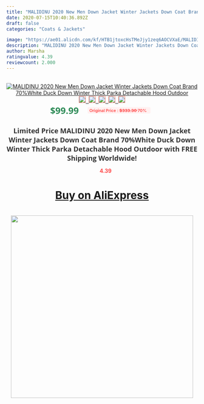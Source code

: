 ```yaml
---
title: "MALIDINU 2020 New Men Down Jacket Winter Jackets Down Coat Brand 70%White Duck Down Winter Thick Parka Detachable Hood Outdoor"
date: 2020-07-15T10:40:36.892Z
draft: false
categories: "Coats & Jackets"

image: "https://ae01.alicdn.com/kf/HTB1jtoxcHsTMeJjy1zeq6AOCVXaE/MALIDINU-2020-New-Men-Down-Jacket-Winter-Jackets-Down-Coat-Brand-70-White-Duck-Down-Winter.jpg"
description: "MALIDINU 2020 New Men Down Jacket Winter Jackets Down Coat Brand 70%White Duck Down Winter Thick Parka Detachable Hood Outdoor"
author: Marsha
ratingvalue: 4.39
reviewcount: 2.000
---
```

<br>
<div style="text-align: center;">
<a href="https://s.click.aliexpress.com/e/_9jX1a9" target="_blank" rel="nofollow noopener noreferrer"><img alt="MALIDINU 2020 New Men Down Jacket Winter Jackets Down Coat Brand 70%White Duck Down Winter Thick Parka Detachable Hood Outdoor" class="magnifier-image" src="https://ae01.alicdn.com/kf/HTB1jtoxcHsTMeJjy1zeq6AOCVXaE/MALIDINU-2020-New-Men-Down-Jacket-Winter-Jackets-Down-Coat-Brand-70-White-Duck-Down-Winter.jpg_640x640.jpg">
<br>
<img style="border:1px solid salmon" src="https://ae01.alicdn.com/kf/HTB1jtoxcHsTMeJjy1zeq6AOCVXaE/MALIDINU-2020-New-Men-Down-Jacket-Winter-Jackets-Down-Coat-Brand-70-White-Duck-Down-Winter.jpg_120x120.jpg">&nbsp;&nbsp;<img style="border:1px solid salmon" src="https://ae01.alicdn.com/kf/HTB16YEFcMoQMeJjy0Fpq6ATxpXaS/MALIDINU-2020-New-Men-Down-Jacket-Winter-Jackets-Down-Coat-Brand-70-White-Duck-Down-Winter.jpg_120x120.jpg">&nbsp;&nbsp;<img style="border:1px solid salmon" src="https://ae01.alicdn.com/kf/HTB14_.rcHsTMeJjSszgq6ycpFXaO/MALIDINU-2020-New-Men-Down-Jacket-Winter-Jackets-Down-Coat-Brand-70-White-Duck-Down-Winter.jpg_120x120.jpg">&nbsp;&nbsp;<img style="border:1px solid salmon" src="https://ae01.alicdn.com/kf/HTB16f.ycTZRMeJjSspnq6AJdFXa9/MALIDINU-2020-New-Men-Down-Jacket-Winter-Jackets-Down-Coat-Brand-70-White-Duck-Down-Winter.jpg_120x120.jpg">&nbsp;&nbsp;<img style="border:1px solid salmon" src="https://ae01.alicdn.com/kf/HTB1OpczcHsTMeJjy1zcq6xAgXXaC/MALIDINU-2020-New-Men-Down-Jacket-Winter-Jackets-Down-Coat-Brand-70-White-Duck-Down-Winter.jpg_120x120.jpg"></a></div><br0>
<div style="text-align: center;"><span style="background-color: white; border: 0px; box-sizing: border-box; color: seagreen; display: inline-block; font-family: &quot;open sans&quot; , &quot;arial&quot; , &quot;helvetica&quot; , sans-serif , &quot;heiti&quot;; font-size: 24px; font-stretch: inherit; font-weight: 700; line-height: inherit; margin: 0px 10px 0px 0px; padding: 0px; vertical-align: middle;">$99.99 </span>
<span style="background: rgb(255 , 241 , 241); border-radius: 3px; border: 0px; box-sizing: border-box; color: #ff4747; display: inline-block; font-family: inherit; font-size: 12px; font-stretch: inherit; font-style: inherit; font-variant: inherit; font-weight: 600; line-height: inherit; margin: 0px; padding: 2px 5px; transform: scale(0.9); vertical-align: middle;">Original Price : <b style="text-decoration: line-through;">$333.30 </b> 70%&nbsp;&nbsp;</span></div>
<h1 style="color: #333333; display: inline-block; font-family: &quot;open sans&quot; , &quot;arial&quot; , &quot;helvetica&quot; , sans-serif , &quot;heiti&quot;; font-size: 18px; font-stretch: inherit; font-weight: 700; text-align: center;">Limited Price MALIDINU 2020 New Men Down Jacket Winter Jackets Down Coat Brand 70%White Duck Down Winter Thick Parka Detachable Hood Outdoor with FREE Shipping Worldwide!</h1>
<div style="color: #ff4747; text-align: center;">
<img src="https://4.bp.blogspot.com/-M0ZcTcb-5uY/XleCXlxnR4I/AAAAAAAAAEc/OrjgMkXV1oMQFaCRZj5HQwOCBcu3w1FegCPcBGAYYCw/s1600/star.png" style="height: 15px;">&nbsp;<b>4.39</b></div>
<div class="button_cont" align="center"><a class="buynow_a" href="https://s.click.aliexpress.com/e/_9jX1a9" target="_blank" rel="nofollow noopener noreferrer"><H1>Buy on AliExpress</H1></a></div><br>
<div class="separator" style="clear: both; text-align: center;">
<img src="https://lh3.googleusercontent.com/-pTy5HemUv9M/XlePHvY0dAI/AAAAAAAAAE4/0nX5iRUoIWY8eMW9Dpxeirr157OZliDIgCLcBGAsYHQ/s1600/badge.gif" width="480">
</div>
